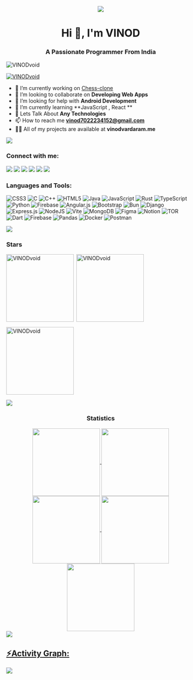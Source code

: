 
<p align="center"><img src="https://cdn.dribbble.com/users/1059583/screenshots/4171367/coding-freak.gif"/> </p>
<h1 align="center">Hi 👋, I'm VINOD</h1>
<h3 align="center">A Passionate Programmer From India</h3>
<p align="left"> <img src="https://komarev.com/ghpvc/?username=VINODvoid&label=Profile%20views&color=0e75b6&style=flat" alt="VINODvoid" /> </p>
<p align="left"> <a href="https://github.com/ryo-ma/github-profile-trophy"><img src="https://github-profile-trophy.vercel.app/?username=VINODvoid&theme=matrix" alt="VINODvoid" /></a> </p>

















- 🔭 I’m currently working on [Chess-clone](https://github.com/VINODvoid/Chess)
- 👯 I’m looking to collaborate on **Developing Web Apps**
- 🤝 I’m looking for help with **Android Development**
- 🌱 I’m currently learning **JavaScript , React **
- 💬 Lets Talk About **Any Technologies**
- 📫 How to reach me **vinod7022234152@gmail.com**
- 👨‍💻 All of my projects are available at **vinodvardaram.me**
  
<img src="https://user-images.githubusercontent.com/73097560/115834477-dbab4500-a447-11eb-908a-139a6edaec5c.gif">
</div><h3 align="left">Connect with me:</h3>
<div> <a href="https://twitter.com/kalki_kal" target="_blank"><img src="https://img.shields.io/badge/Twitter-1DA1F2?style=for-the-badge&logo=twitter&logoColor=white" target="_blank"></a>
<a href="https://www.linkedin.com/in/kalkikal" target="_blank"><img src="https://img.shields.io/badge/LinkedIn-0077B5?style=for-the-badge&logo=linkedin&logoColor=white" target="_blank"></a>
<a href="https://github.com/VINODvoid" target="_blank"><img src="https://img.shields.io/badge/GitHub-100000?style=for-the-badge&logo=github&logoColor=white" target="_blank"></a>
<a href="https://instagram.com/kalki__kal" target="_blank"><img src="https://img.shields.io/badge/Instagram-E4405F?style=for-the-badge&logo=instagram&logoColor=white" target="_blank"></a>
<a href = "mailto:vinod7022234152@gmail.com"><img src="https://img.shields.io/badge/-Gmail-%23333?style=for-the-badge&logo=gmail&logoColor=white" target="_blank"></a>

<img src="https://user-images.githubusercontent.com/73097560/115834477-dbab4500-a447-11eb-908a-139a6edaec5c.gif">


<h3 align="left">Languages and Tools:</h3>

![CSS3](https://img.shields.io/badge/css3-%231572B6.svg?style=for-the-badge&logo=css3&logoColor=white) ![C](https://img.shields.io/badge/c-%2300599C.svg?style=for-the-badge&logo=c&logoColor=white) ![C++](https://img.shields.io/badge/c++-%2300599C.svg?style=for-the-badge&logo=c%2B%2B&logoColor=white) ![HTML5](https://img.shields.io/badge/html5-%23E34F26.svg?style=for-the-badge&logo=html5&logoColor=white) ![Java](https://img.shields.io/badge/java-%23ED8B00.svg?style=for-the-badge&logo=openjdk&logoColor=white) ![JavaScript](https://img.shields.io/badge/javascript-%23323330.svg?style=for-the-badge&logo=javascript&logoColor=%23F7DF1E) ![Rust](https://img.shields.io/badge/rust-%23000000.svg?style=for-the-badge&logo=rust&logoColor=white) ![TypeScript](https://img.shields.io/badge/typescript-%23007ACC.svg?style=for-the-badge&logo=typescript&logoColor=white) ![Python](https://img.shields.io/badge/python-3670A0?style=for-the-badge&logo=python&logoColor=ffdd54) ![Firebase](https://img.shields.io/badge/firebase-%23039BE5.svg?style=for-the-badge&logo=firebase) ![Angular.js](https://img.shields.io/badge/angular.js-%23E23237.svg?style=for-the-badge&logo=angularjs&logoColor=white) ![Bootstrap](https://img.shields.io/badge/bootstrap-%238511FA.svg?style=for-the-badge&logo=bootstrap&logoColor=white) ![Bun](https://img.shields.io/badge/Bun-%23000000.svg?style=for-the-badge&logo=bun&logoColor=white) ![Django](https://img.shields.io/badge/django-%23092E20.svg?style=for-the-badge&logo=django&logoColor=white) ![Express.js](https://img.shields.io/badge/express.js-%23404d59.svg?style=for-the-badge&logo=express&logoColor=%2361DAFB) ![NodeJS](https://img.shields.io/badge/node.js-6DA55F?style=for-the-badge&logo=node.js&logoColor=white) ![Vite](https://img.shields.io/badge/vite-%23646CFF.svg?style=for-the-badge&logo=vite&logoColor=white) ![MongoDB](https://img.shields.io/badge/MongoDB-%234ea94b.svg?style=for-the-badge&logo=mongodb&logoColor=white) ![Figma](https://img.shields.io/badge/figma-%23F24E1E.svg?style=for-the-badge&logo=figma&logoColor=white) ![Notion](https://img.shields.io/badge/Notion-%23000000.svg?style=for-the-badge&logo=notion&logoColor=white) ![TOR](https://img.shields.io/badge/tor-%237E4798.svg?style=for-the-badge&logo=tor-project&logoColor=white) ![Dart](https://img.shields.io/badge/dart-%230175C2.svg?style=for-the-badge&logo=dart&logoColor=white) ![Firebase](https://img.shields.io/badge/Firebase-039BE5?style=for-the-badge&logo=Firebase&logoColor=white) ![Pandas](https://img.shields.io/badge/pandas-%23150458.svg?style=for-the-badge&logo=pandas&logoColor=white)  ![Docker](https://img.shields.io/badge/docker-%230db7ed.svg?style=for-the-badge&logo=docker&logoColor=white) ![Postman](https://img.shields.io/badge/Postman-FF6C37?style=for-the-badge&logo=postman&logoColor=white)
</div>
<img src="https://user-images.githubusercontent.com/73097560/115834477-dbab4500-a447-11eb-908a-139a6edaec5c.gif">
<h3 align="left">Stars</h3>
<img align="left" height="180em" src="https://github-readme-stats.vercel.app/api/top-langs/?username=VINODvoid&langs_count=8&theme=transparent" alt=VINODvoid />

<p>&nbsp;<img align="center" height="180em" src="https://github-readme-stats.vercel.app/api?username=VINODvoid&show_icons=true&locale=en&theme=radical" alt="VINODvoid" /></p>

<p><img align="center" height="180em" src="https://github-readme-streak-stats.herokuapp.com/?user=VINODvoid&theme=radical" alt="VINODvoid" /></p>

<img src="https://user-images.githubusercontent.com/73097560/115834477-dbab4500-a447-11eb-908a-139a6edaec5c.gif"><h3 align="center">Statistics</h3>
<div align="center">
<a href="https://github.com/VINODvoid">
<img align="center" src="http://github-profile-summary-cards.vercel.app/api/cards/stats?username=VINODvoid&theme=2077" height="180em" />
<img align="center" src="http://github-profile-summary-cards.vercel.app/api/cards/most-commit-language?username=VINODvoid&theme=2077" height="180em" />
<img align="center" src="http://github-profile-summary-cards.vercel.app/api/cards/repos-per-language?username=VINODvoid&theme=2077" height="180em" />
<img align="center" src="http://github-profile-summary-cards.vercel.app/api/cards/productive-time?username=VINODvoid&theme=2077" height="180em" />
<img align="center" src="http://github-profile-summary-cards.vercel.app/api/cards/profile-details?username=VINODvoid&theme=2077" height="180em" />
</div>
<img src="https://user-images.githubusercontent.com/73097560/115834477-dbab4500-a447-11eb-908a-139a6edaec5c.gif"><h2 align="left">⚡Activity Graph:</h2>
<img align="center" src="https://github-readme-activity-graph.vercel.app/graph?username=VINODvoid&theme=nightowl"/>


